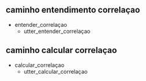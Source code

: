 ## caminho entendimento correlaçao
* entender_correlaçao
    - utter_entender_correlaçao


## caminho calcular correlaçao
* calcular_correlaçao
    - utter_calcular_correlaçao